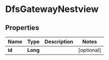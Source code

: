 # DfsGatewayNestview

## Properties
Name | Type | Description | Notes
------------ | ------------- | ------------- | -------------
**id** | **Long** |  |  [optional]
